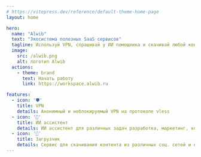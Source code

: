 ```yaml
---
# https://vitepress.dev/reference/default-theme-home-page
layout: home

hero:
  name: "Alwib"
  text: "Экосистема полезных SaaS сервисов"
  tagline: Используй VPN, спрашивай у ИИ помощника и скачивай любой контент
  image: 
    src: /alwib.png
    alt: логотип Alwib
  actions:
    - theme: brand
      text: Начать работу
      link: https://workspace.alwib.ru

features:
  - icon: '🛡️'
    title: VPN
    details: Анонимный и неблокируемый VPN на протоколе vless
  - icon: '🤖'
    title: ИИ ассистент
    details: ИИ ассистент для различных задач разработка, маркетинг, копирайтинг и так далее
  - icon: '🔄'
    title: Загрузчик
    details: Сервис для скачивания контента из различных соц. сетей и видео-хостингов. Поддерживает практически все популярные платформы
---
```


